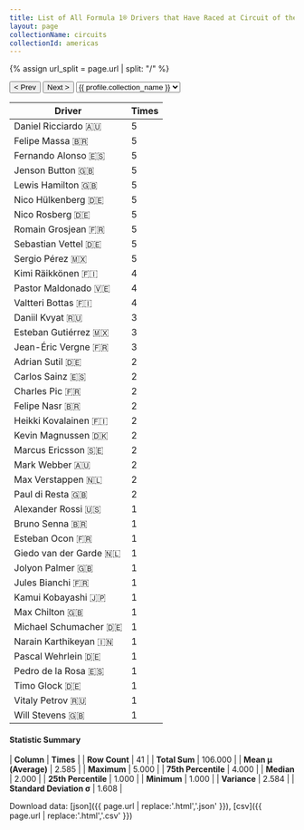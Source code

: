 ```yaml
---
title: List of All Formula 1® Drivers that Have Raced at Circuit of the Americas
layout: page
collectionName: circuits
collectionId: americas
---
```


{% assign url_split = page.url | split: "/" %}
<div id="collection-navigation">
<button onclick="selector.options[selector.selectedIndex-1].value && (window.location = selector.options[selector.selectedIndex-1].value);">&lt; Prev</button>
<button onclick="selector.options[selector.selectedIndex+1].value && (window.location = selector.options[selector.selectedIndex+1].value);">Next &gt;</button>
<select id="selector" onchange="this.options[this.selectedIndex].value && (window.location = this.options[this.selectedIndex].value);">
  {% for collectionId in site.data[page.collectionName].refs %}
    {% if collectionId == page.collectionId %}
      {% assign selected = "selected" %}
    {% else %}
      {% assign selected = "" %}
    {% endif %}
    {% assign profile = site.data[page.collectionName][collectionId].profile %}
    <option value="/f1/{{ page.collectionName }}/{{ collectionId }}/{{ url_split[4] }}" {{ selected }}>{{ profile.collection_name }}</option>
  {% endfor %}
</select>
</div>

| Driver | Times |
|--|--|
| Daniel Ricciardo 🇦🇺 | 5 |
| Felipe Massa 🇧🇷 | 5 |
| Fernando Alonso 🇪🇸 | 5 |
| Jenson Button 🇬🇧 | 5 |
| Lewis Hamilton 🇬🇧 | 5 |
| Nico Hülkenberg 🇩🇪 | 5 |
| Nico Rosberg 🇩🇪 | 5 |
| Romain Grosjean 🇫🇷 | 5 |
| Sebastian Vettel 🇩🇪 | 5 |
| Sergio Pérez 🇲🇽 | 5 |
| Kimi Räikkönen 🇫🇮 | 4 |
| Pastor Maldonado 🇻🇪 | 4 |
| Valtteri Bottas 🇫🇮 | 4 |
| Daniil Kvyat 🇷🇺 | 3 |
| Esteban Gutiérrez 🇲🇽 | 3 |
| Jean-Éric Vergne 🇫🇷 | 3 |
| Adrian Sutil 🇩🇪 | 2 |
| Carlos Sainz 🇪🇸 | 2 |
| Charles Pic 🇫🇷 | 2 |
| Felipe Nasr 🇧🇷 | 2 |
| Heikki Kovalainen 🇫🇮 | 2 |
| Kevin Magnussen 🇩🇰 | 2 |
| Marcus Ericsson 🇸🇪 | 2 |
| Mark Webber 🇦🇺 | 2 |
| Max Verstappen 🇳🇱 | 2 |
| Paul di Resta 🇬🇧 | 2 |
| Alexander Rossi 🇺🇸 | 1 |
| Bruno Senna 🇧🇷 | 1 |
| Esteban Ocon 🇫🇷 | 1 |
| Giedo van der Garde 🇳🇱 | 1 |
| Jolyon Palmer 🇬🇧 | 1 |
| Jules Bianchi 🇫🇷 | 1 |
| Kamui Kobayashi 🇯🇵 | 1 |
| Max Chilton 🇬🇧 | 1 |
| Michael Schumacher 🇩🇪 | 1 |
| Narain Karthikeyan 🇮🇳 | 1 |
| Pascal Wehrlein 🇩🇪 | 1 |
| Pedro de la Rosa 🇪🇸 | 1 |
| Timo Glock 🇩🇪 | 1 |
| Vitaly Petrov 🇷🇺 | 1 |
| Will Stevens 🇬🇧 | 1 |

#### Statistic Summary

| **Column** | **Times** |
| **Row Count** | 41 |
| **Total Sum** | 106.000 |
| **Mean μ (Average)** | 2.585 |
| **Maximum** | 5.000 |
| **75th Percentile** | 4.000 |
| **Median** | 2.000 |
| **25th Percentile** | 1.000 |
| **Minimum** | 1.000 |
| **Variance** | 2.584 |
| **Standard Deviation σ** | 1.608 |

Download data: [json]({{ page.url | replace:'.html','.json' }}), [csv]({{ page.url | replace:'.html','.csv' }})
